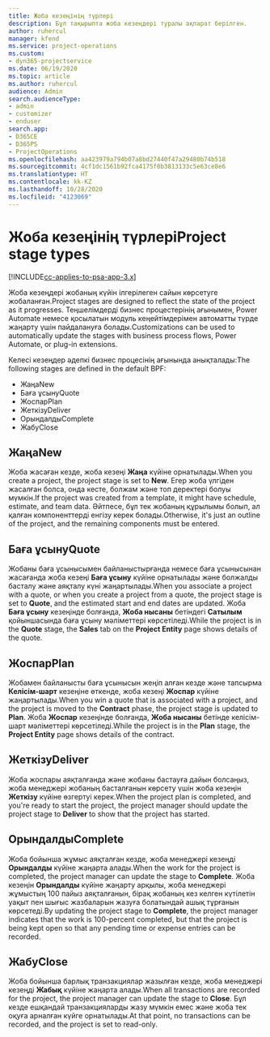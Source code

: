```yaml
---
title: Жоба кезеңінің түрлері
description: Бұл тақырыпта жоба кезеңдері туралы ақпарат берілген.
author: ruhercul
manager: kfend
ms.service: project-operations
ms.custom:
- dyn365-projectservice
ms.date: 06/19/2020
ms.topic: article
ms.author: ruhercul
audience: Admin
search.audienceType:
- admin
- customizer
- enduser
search.app:
- D365CE
- D365PS
- ProjectOperations
ms.openlocfilehash: aa423979a794b07a8bd27440f47a29480b74b518
ms.sourcegitcommit: 4cf1dc1561b92fca4175f0b3813133c5e63ce8e6
ms.translationtype: HT
ms.contentlocale: kk-KZ
ms.lasthandoff: 10/28/2020
ms.locfileid: "4123069"
---
```

# <a name="project-stage-types"></a><span data-ttu-id="5f230-103">Жоба кезеңінің түрлері</span><span class="sxs-lookup"><span data-stu-id="5f230-103">Project stage types</span></span> 

[!INCLUDE[cc-applies-to-psa-app-3.x](../includes/cc-applies-to-psa-app-3x.md)]

<span data-ttu-id="5f230-104">Жоба кезеңдері жобаның күйін ілгерілеген сайын көрсетуге жобаланған.</span><span class="sxs-lookup"><span data-stu-id="5f230-104">Project stages are designed to reflect the state of the project as it progresses.</span></span> <span data-ttu-id="5f230-105">Теңшелімдерді бизнес процестерінің ағынымен, Power Automate немесе қосылатын модуль кеңейтімдерімен автоматты түрде жаңарту үшін пайдалануға болады.</span><span class="sxs-lookup"><span data-stu-id="5f230-105">Customizations can be used to automatically update the stages with business process flows, Power Automate, or plug-in extensions.</span></span>

<span data-ttu-id="5f230-106">Келесі кезеңдер әдепкі бизнес процесінің ағынында анықталады:</span><span class="sxs-lookup"><span data-stu-id="5f230-106">The following stages are defined in the default BPF:</span></span>

- <span data-ttu-id="5f230-107">Жаңа</span><span class="sxs-lookup"><span data-stu-id="5f230-107">New</span></span>
- <span data-ttu-id="5f230-108">Баға ұсыну</span><span class="sxs-lookup"><span data-stu-id="5f230-108">Quote</span></span>
- <span data-ttu-id="5f230-109">Жоспар</span><span class="sxs-lookup"><span data-stu-id="5f230-109">Plan</span></span>
- <span data-ttu-id="5f230-110">Жеткізу</span><span class="sxs-lookup"><span data-stu-id="5f230-110">Deliver</span></span>
- <span data-ttu-id="5f230-111">Орындалды</span><span class="sxs-lookup"><span data-stu-id="5f230-111">Complete</span></span>
- <span data-ttu-id="5f230-112">Жабу</span><span class="sxs-lookup"><span data-stu-id="5f230-112">Close</span></span> 

## <a name="new"></a><span data-ttu-id="5f230-113">Жаңа</span><span class="sxs-lookup"><span data-stu-id="5f230-113">New</span></span>

<span data-ttu-id="5f230-114">Жоба жасаған кезде, жоба кезеңі **Жаңа** күйіне орнатылады.</span><span class="sxs-lookup"><span data-stu-id="5f230-114">When you create a project, the project stage is set to **New**.</span></span> <span data-ttu-id="5f230-115">Егер жоба үлгіден жасалған болса, онда кесте, болжам және топ деректері болуы мүмкін.</span><span class="sxs-lookup"><span data-stu-id="5f230-115">If the project was created from a template, it might have schedule, estimate, and team data.</span></span> <span data-ttu-id="5f230-116">Әйтпесе, бұл тек жобаның құрылымы болып, ал қалған компоненттерді енгізу керек болады.</span><span class="sxs-lookup"><span data-stu-id="5f230-116">Otherwise, it's just an outline of the project, and the remaining components must be entered.</span></span>

## <a name="quote"></a><span data-ttu-id="5f230-117">Баға ұсыну</span><span class="sxs-lookup"><span data-stu-id="5f230-117">Quote</span></span>

<span data-ttu-id="5f230-118">Жобаны баға ұсынысымен байланыстырғанда немесе баға ұсынысынан жасағанда жоба кезеңі **Баға ұсыну** күйіне орнатылады және болжалды басталу және аяқталу күні жаңартылады.</span><span class="sxs-lookup"><span data-stu-id="5f230-118">When you associate a project with a quote, or when you create a project from a quote, the project stage is set to **Quote**, and the estimated start and end dates are updated.</span></span> <span data-ttu-id="5f230-119">Жоба **Баға ұсыну** кезеңінде болғанда, **Жоба нысаны** бетіндегі **Сатылым** қойыншасында баға ұсыну мәліметтері көрсетіледі.</span><span class="sxs-lookup"><span data-stu-id="5f230-119">While the project is in the **Quote** stage, the **Sales** tab on the **Project Entity** page shows details of the quote.</span></span>

## <a name="plan"></a><span data-ttu-id="5f230-120">Жоспар</span><span class="sxs-lookup"><span data-stu-id="5f230-120">Plan</span></span>

<span data-ttu-id="5f230-121">Жобамен байланысты баға ұсынысын жеңіп алған кезде және тапсырма **Келісім-шарт** кезеңіне өткенде, жоба кезеңі **Жоспар** күйіне жаңартылады.</span><span class="sxs-lookup"><span data-stu-id="5f230-121">When you win a quote that is associated with a project, and the project is moved to the **Contract** phase, the project stage is updated to **Plan**.</span></span> <span data-ttu-id="5f230-122">Жоба **Жоспар** кезеңінде болғанда, **Жоба нысаны** бетінде келісім-шарт мәліметтері көрсетіледі.</span><span class="sxs-lookup"><span data-stu-id="5f230-122">While the project is in the **Plan** stage, the **Project Entity** page shows details of the contract.</span></span>

## <a name="deliver"></a><span data-ttu-id="5f230-123">Жеткізу</span><span class="sxs-lookup"><span data-stu-id="5f230-123">Deliver</span></span>

<span data-ttu-id="5f230-124">Жоба жоспары аяқталғанда және жобаны бастауға дайын болсаңыз, жоба менеджері жобаның басталғанын көрсету үшін жоба кезеңін **Жеткізу** күйіне өзгертуі керек.</span><span class="sxs-lookup"><span data-stu-id="5f230-124">When the project plan is completed, and you're ready to start the project, the project manager should update the project stage to **Deliver** to show that the project has started.</span></span>

## <a name="complete"></a><span data-ttu-id="5f230-125">Орындалды</span><span class="sxs-lookup"><span data-stu-id="5f230-125">Complete</span></span> 

<span data-ttu-id="5f230-126">Жоба бойынша жұмыс аяқталған кезде, жоба менеджері кезеңді **Орындалды** күйіне жаңарта алады.</span><span class="sxs-lookup"><span data-stu-id="5f230-126">When the work for the project is completed, the project manager can update the stage to **Complete**.</span></span> <span data-ttu-id="5f230-127">Жоба кезеңін **Орындалды** күйіне жаңарту арқылы, жоба менеджері жұмыстың 100 пайыз аяқталғанын, бірақ жобаның кез келген күтілетін уақыт пен шығыс жазбаларын жазуға болатындай ашық тұрғанын көрсетеді.</span><span class="sxs-lookup"><span data-stu-id="5f230-127">By updating the project stage to **Complete**, the project manager indicates that the work is 100-percent completed, but that the project is being kept open so that any pending time or expense entries can be recorded.</span></span>

## <a name="close"></a><span data-ttu-id="5f230-128">Жабу</span><span class="sxs-lookup"><span data-stu-id="5f230-128">Close</span></span>

<span data-ttu-id="5f230-129">Жоба бойынша барлық транзакциялар жазылған кезде, жоба менеджері кезеңді **Жабық** күйіне жаңарта алады.</span><span class="sxs-lookup"><span data-stu-id="5f230-129">When all transactions are recorded for the project, the project manager can update the stage to **Close**.</span></span> <span data-ttu-id="5f230-130">Бұл кезде ешқандай транзакцияларды жазу мүмкін емес және жоба тек оқуға арналған күйге орнатылады.</span><span class="sxs-lookup"><span data-stu-id="5f230-130">At that point, no transactions can be recorded, and the project is set to read-only.</span></span>
